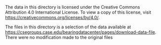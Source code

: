 The data in this directory is licensed under the Creative Commons Attribution 4.0 International
License. To view a copy of this license, visit https://creativecommons.org/licenses/by/4.0/.

The files in this directory is a selection of the data available at
https://csegroups.case.edu/bearingdatacenter/pages/download-data-file. There were no modification
made to the original files

